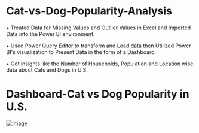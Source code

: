 # Cat-vs-Dog-Popularity-Analysis

•	Treated Data for Missing Values and Outlier Values in Excel and Imported Data into the Power BI environment.

•	Used Power Query Editor to transform and Load data then Utilized Power BI's visualization to Present Data in the form of a Dashboard.

•	Got insights like the Number of Households, Population and Location wise data about Cats and Dogs in U.S.

# Dashboard-Cat vs Dog Popularity in U.S. #


![image](https://github.com/ankit1088/Cat-vs-Dog-Popularity-Analysis/assets/99710082/ba4f0e5b-c72c-49e6-ac9b-dd1df08a6541)


